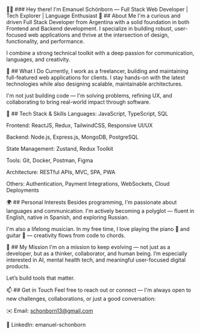 👋🏼 ### Hey there! I'm Emanuel Schönborn — Full Stack Web Developer | Tech Explorer | Language Enthusiast
👤 ## About Me
I'm a curious and driven Full Stack Developer from Argentina with a solid foundation in both Frontend and Backend development. I specialize in building robust, user-focused web applications and thrive at the intersection of design, functionality, and performance.

I combine a strong technical toolkit with a deep passion for communication, languages, and creativity.

💼 ## What I Do
Currently, I work as a freelancer, building and maintaining full-featured web applications for clients. I stay hands-on with the latest technologies while also designing scalable, maintainable architectures.

I'm not just building code — I'm solving problems, refining UX, and collaborating to bring real-world impact through software.

🧠 ## Tech Stack & Skills
Languages: JavaScript, TypeScript, SQL

Frontend: ReactJS, Redux, TailwindCSS, Responsive UI/UX

Backend: Node.js, Express.js, MongoDB, PostgreSQL

State Management: Zustand, Redux Toolkit

Tools: Git, Docker, Postman, Figma

Architecture: RESTful APIs, MVC, SPA, PWA

Others: Authentication, Payment Integrations, WebSockets, Cloud Deployments

🌍 ## Personal Interests
Besides programming, I'm passionate about languages and communication. I'm actively becoming a polyglot — fluent in English, native in Spanish, and exploring Russian.

I'm also a lifelong musician. In my free time, I love playing the piano 🎹 and guitar 🎸 — creativity flows from code to chords.

🎯 ## My Mission
I'm on a mission to keep evolving — not just as a developer, but as a thinker, collaborator, and human being. I’m especially interested in AI, mental health tech, and meaningful user-focused digital products.

Let’s build tools that matter.

📫 ## Get in Touch
Feel free to reach out or connect — I'm always open to new challenges, collaborations, or just a good conversation:

✉️ Email: schonborn13@gmail.com

💼 LinkedIn: emanuel-schonborn
